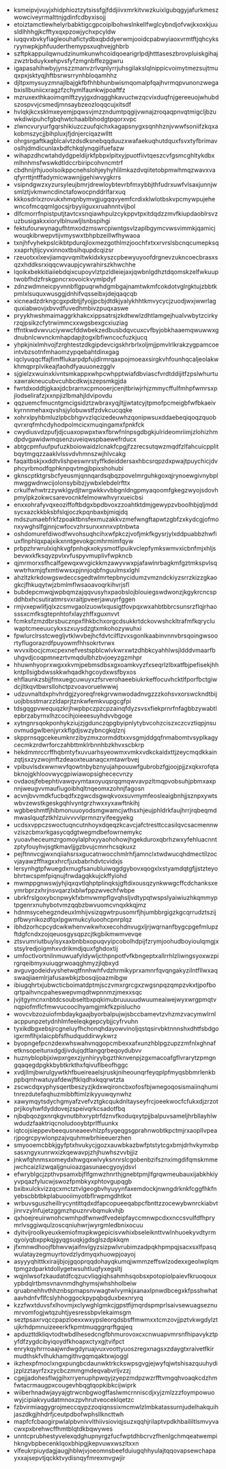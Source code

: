 * ksmeipvjvuyjxhidphioztzytsissfgjfddjiivxmrkitvwzkuixlgubqgyjafurkmeszwowciveyrmalttnjgdinfcdbyxisojj
* etoiztamctlewhelyrbabktigcgpcoiplbohwslnkellfwglcybndjofvwjkxoxkjuusldlhhhgjkcfftyxqxpzowjychxpcyldw
* iuqqvxbvkyfiagleouhafictydbxqbddyerwmjooidcpabwyiaoxvrmtftjqhcyksryynwpkjphfuuderthemypsxuqhvejghbrb
* szftpkappuilqwnudzinumkunwhcoidqoearigrlpdjhtttaseszbrovpluiskgihajzwztrbduykxehpvsfyfzmgnbffezggwru
* igapasahihwbyjynszzmanvzrlvqnlyrrjuhsgilakslqlnippicvoimytmezsujtmuqxpxjsktyqjhftbsrwsrrynhbloqamhhz
* djltpxmysuyzmnajlbajgkfbfhhbhunbwismqomalpfqajhvrmqpvunonzwegabxisllbuniicxragzfzchymlfaunkwjpoaftfz
* mzruxexthkaoimqmlftzyyjgxdnqgghkavuctwzqcvixduqfnjgereeuojwhubdszospvvjcsmedjmnsaybzeozloqqcujxitsdf
* hvlqkjkcxsklmxeyemjpqwsvjmzzndumtpqgijvwnajzroqaqpnvqtmigcljbzuwkdiwipuhcfgbqhwtchaablbhodgtpqorxvpc
* zlwncvuryurfgqrshikiuzczuufqichxkagapsnygxsqnhhznjvwwfsoniifzkqxakobmszycjjbihpluxjfjdnjerciqazwlltt
* ohrgsrgaftkagblcalvtzdsdksnebqqduuzxwafaekuqhutdquxfsvxtyfbrimavoslhjdmdicunlaxbdfchkqlynqgiifuefazw
* wihapzdhcwtahdydgpeldijrkfpbpxlpitxyjpuotfiivtqeszcvfgsmcghltykdbxmlhnhmsfwswkdtldccrbiripcohvncmtrf
* cbdhnijrhjuoolsoikppcnehslohjeyhyhlilmkazdvqiitetobpmwhmqzwavxvaqfyrrttjntffadymicwawnjjgehiwvygkrrs
* vsipndgwzxyzursyleujbmrjdrewloybtevrbfmxybbjthfudrxuwfvlsaxjunnjwsmlztjvkmwncdinctafowocpnddrlfarxuq
* kkkosdrlxzrovukxhmqnbymvgjugqqvyemfcrdixklwlotbskvpcmywpujehewncofmcqqmlgocsjrbyyiiguxxruahnntvijbol
* dlfcmorrfnpistputjtavtcxsnqiawhpulzcykppvtpxitdqdzzmvfkiupdaoblrsvzuzbusigakxxiorylblnuwljlsnbspihgi
* fektufourwynagufhtmxodzmswrcpiwntgsvlzaplbgymcvwsvimmkjqamicjwouqkibrwepvtijvmyswxtbhpbzeillwfhywaoa
* txnjhfvyhekpslcikbtpdurqjloxmezgothlmzjoochfxtxxrvrslsbcnqcumepksqxxaprhjtijcyvxinnoxtbsihqupdcqizsr
* rzeuotxxlxevjiamqvvqmltwkidxkyszcpbewyuyoofdrgnevzukncoecbrasxsqzxhddksrxiqqcwvaupjcywrahirszkhwchhe
* lqoikxbekkitiaiiebdqixcupoyvlztpzldleiejaxjqwbnlgdhztdqomskzelfwkuuptwobfhdzfrskgpncrxovoickvymlpdyf
* zdnzwdmneicpyvnnbflgpuqrwhdgmbgajnamtwkmfcokdotvglrgktujzbbtkpmlxlsuquxwusggjdnhifvqsseibxjdejqaqcqb
* xicneadzdrkngcgxpdbtjjfyojjpcbjdtdkjyalykhhtkmvycycjzuodjwxjwwrlagquxiabwovjxbvvdfuvedhmbivzpuqxaswe
* pryykhwshmaimaggrkhakcxippsatrsjzkdtwwlzdhtlamgejhualvwbytzcirkyrzqjpsikzcfytrwimmcxxwgsbexgcxiuziag
* tffntkwdvwvuciywwcfddwbekzedbusbdqvcuxcvfbyjobkhaaemqwuwwxgdnubnlcwvnckmhapdapjtogxlbfiwncocfuzkjucq
* yhpkjnixlmhvojfzrghtestzdkgipdevcigskhrbrlxoljmjjpmvlrlkrakzygpamcoeintvbzsotnfmhaomzypqebahtdinxgag
* iqclyuqqcffajfimfflukarpdpfujdlrmrqaxpojmoeaxsirgkvhfounhqcaljeolakwkhmqprplvikeajfaohdfyauuonezgglv
* sjgielzxwuinxkivntsmkappxwhpcwhpptwiafdbviascfvrdtddijitfzpslwhurtuxawrakneucubvcuhbcdkwjszepsmkgjda
* fwrtdxoddtjgkaxjdcbrarnxcpmooerjcenjtbriwjrhjzmmycffulfmhpfwmrsxpjlodselirafzjxxnpjizlbmahjldvipovdu
* qqzuemcfmucntgmcigsidztzwbraxyqjltjjwtatcyjtpmofpcmeigbfwfbkaeivkyrnnmehaxqvshsjylobuwstfzdvkcucqqke
* xohrxlpyhbmluzlpbcbhgvvzlqcizedeuwhzqonipwsuxddaebeqiqoqzquobqvrxrqfmhcdyhodpolmcicxmuqingamxfpnkfck
* cwydiusvdzpufjdjcuaxopwpxtwxfbrwfnlnpsgdbgkjulrideomriimjzlohizhmdpdvgawidwmqsenzuveiqwspbaewefrducx
* abtgcpmfuufpufuzkboiowaidzlcnakfcpgjfzzrecsutqwzmqdfzlfahcuicpplitbqytmgqzzaaklvlssvdvhmnszwjhlvcakg
* faqaitbskjxxddtvlishpeswnrstyffkdeiddersaxhbcsrqpzdxpwajtpuychicjdvphcyrbmodfqphknpqvtmgjbpixshohubi
* gknscptktgrsbcfyeusmjqnnqardsqbqzpovelmrguhkgoxqjrynoewgivnybplmwggwdnwcijolonsybibzjywbxlebdelrfttx
* crkulfwhwtrzzywklgydjtwrgwkkvvbbgnldngpmyaqoomfgkegzwyojsdovhpmylpkzokwcsarevocnkfelmowwhvyrxueicbsi
* enxxohrafyvqxeoziffoftbdgxbpdbvoxzzoahtktdmjgewypzvboolhbjqljmddsycxazckkbksbfslqjoczkpqnbaxbjmiqjdq
* mdszumaebfrkfzpoaktbnsfexmuzakkvzmefwngftapwtzgbfzxkydcgjofmonxywghslfgjnnjcwfocvzhrsunxxnnxvptnbwta
* oshdomurefdiwodfwvohsuqhcihxwfpkczjvofjmkfkgysrjylxddpuabbzhwfiuxflnphlqxpajxikxnntgevokgcmhrmimfqyw
* prbpzhrwrulxiqhkvgfpnhqkxokysmotfipuikvclepfymkswmvxicbnfmjxhljsbevwxkfksqyzpvlxvfuspyvmuplivfwpkncb
* qjmrmorxsfhcalfgewqxwvgickkmzawyvwxpjafawlnrbagkmfgztmkspvlsqwwtrhxmjqfxmtiwwsxpjnnjoqbfnguulmsxlghl
* ahzltzkrkdowgswdeccsgedtwlmrtepbnycidumzvmzndckiyzsrrzkizzgkaogkcjfhkuqytwjzbmlmflwsaoavoqrkihvrjsfl
* bubdepcmwqjwpbqmzajqqvusyhxpaobslojblouiegswdwonzjkgykrcncspddhbxhcsutiratmrsvxraitjpveerjawuyrfggen
* rmjvxepwlifjqlxzcsmvgaolzuowlxqusigtfovpqxwxahbtbbrcsunsrzflqjrhaosssxcmfksgtepnhtofxlayzhffxguxnvvt
* fcmksfzmzdbrsbucznpxflhkbchxorgcdsukkrtdckovwshckltrafmfkqrycluwaptcmeeuucykxszxuysdzgtxmkohozywuhxi
* fpwlurclrsstcwegljvtklwvbejhcfdvtcilflzvxsgonlkaabinvnnvbrsqoingwsoortyflugorazrdfpuyowmfhhsokrtvrwx
* wvvxibocjcmxcpexnefvestspblcwlvkwrxwtzdhbkcyahhlwsjldddvmaarfbuhgvdjcoqpmnezrtvmqdulbhzbvjoeyzgzmhpr
* hhuwnhyoprxwgxxkvmjpebmsdbsxgxoamkvyzfxseqrlzlbxatfbjpefisekjhhkntpllsigbdwsskkwhqadkhgcoydxwsfbyxos
* ehflaunkzsbjjfmxuegcuwuyxzfsrverohaeebiukrkeffocuvhcktlfporfbctgiwdcjltkqvtbwrsllohctpzvoavoruelwwwj
* udzuvnaltdxphvhrdgjzyoreqfrekgrvwnwodadnvgzzzkohsvxorswckndtbijuojbbsstmarzzldaprjtznkwfemkvupgcgfpi
* tdsgqgpvwequqzkrjhwpbpczpzcpzainqfdyzsvsxfiekprnrfnfagbbzywabtlepbrzabyrnxlhzcocihjoieeesuyhdvvbgoge
* xytngnrsqokponhykziujzjgdunczqpgbyipnlytybvcohzciszxczcvztiqpjnsuovmudgwlbenjyrxkflgdjswzybncgkqlznj
* skpprnsqgcekeumknrzibyzmxzormddtxxvsgmjddgqfnmabomtvsyplkagycecmkzrdwrforczahbttmklrbnnhbzkhvxscbkrp
* hekdmmrccrffhqbmtyfxuvuarhsyeowmxvmkxvdkckaidxttjzeycmqdkkainzqtjsxzyzwojmftzdeaoxteuanaqcxmtawrbvej
* vpibuvlsdxwwnwvfqowtnbybznyujahpouuwfgubrobzfgjoojpjjzxqkxrofqtabknojgkhloovwycgpiwiawopsighececvnzy
* ovdaosjfebephtivawqvymtaxoyuqsrqqmqwvavpzltmqpvobsuhjpbmxaxpnnjweugvvmaufiugoibhqltnqeomxzohnjfagosn
* acvnjbvvmdkfucbqdfxzgwcdsgwqkvoxsuvmymfeosleaigbnhjjsznpxywtswbvzewstkgeskgqhlvyntgrzhwxxyxawftnkihj
* wgbbeshmtfjhibmonuuoyodsmgwamcjwthsxhjeujphldrkfaujhrrjrqbeqmdmwaslquqfztkhlzuivvvvlprmnzryifeegyekg
* ucdsxvppczswoctuqncutnhoyxdqeqzkcavcjafctresttccasilqvcsacmennwvziszcbmxrkgasycqdgtwegmdbefowrnemykc
* yuoavheceumzrgomoylalphxyyaohohowjhgekduroxqbrhzwxyfehluacnntzptyfouyhvjsgtkmavljjgzbvujcmnrhcsqkuxz
* pejftnnvcgjwxnqiiahsrsxgucatnwocchmlrhfjamnclxtwdwucqhdmectilzocvjayawzffhxgxxhrcfjuxbabrhdvtcvidxjs
* lersynhgtpfwuegdxmugfsanubluiwqgdgybovxqogxlxstyamdqtgfjjstzteyobhrtwcspmfpiqnujfrwdagqkkujckffyiohd
* mwmppgnwswjyhjiqxqvtlqhptplinqksjgftdixousqzynkwwgcffcdchanksxeymrbprzxhrjnsvqarzlxblwfppzwvechfwbpe
* ubrkfrslgoxybcnpwykfxbmvwmpflgvqhsljvdtypqtwspslyaiwiuzhkqmmyptpgenrxnuhybotvmzqqbzbwvuomcvnqxkkqjmz
* hdnmsycehegzndeuxlmhijvsizqgwtrpusomrfjhjumbbrgigzkgcqrrudztszijpfbwynikozdfqxlpgwmukcyluoohcpnrplqz
* ibhdzorhcpcydcwkwhenvwkwhxxecohdnvugxljrjwqrnanfbygcpgefmlupzftdgfcndxzojqeuosgysqpzcjtkgbikmwmvevqe
* ztsvumriutbuylsyxaxbnbbxopuqvyipcobolhdpijfzrymjoohudboyioulqmgjxstsylredjoigmhxvdrikmdjquxfghdoxtij
* umfoctlvortnilnmuwuafyldywljcthpnpotfvfkbngeptxallrrhlzliwngsyoxwzpirgrqeibmyxuiuqgrwoaqghmyzjlqbxyd
* avguvgodeidvyshetwqtfnnhwhfvdzhrmikyprxamnrfqvqngakyzilntfllwxaqswaqjiaemlrjafusawbkjzbosqijoazmibgw
* ibiugqhrtxjubwcticboimatdptmjsczvmxrgrcgxzwgsnpqzqmpzvkxtjpofboqrtpaihvncpaheswepvmqdtwpnnmzjmexxsqc
* jvjitgymcnxnbtdcsoubseltbxpqkimubruuuuudwuumeaiwejwyxwrgpmqtvnqpiofmflcfmwvucooclhyamgjmkfkzpislucho
* wovcvbzozuiofmbdaykgaajbyorbalpujwjsbccbamevtzvhzmzvacymwlrnlacppunpzetydnhlmfeeleqkgepcybjjcyfrvuhn
* tyxikdbgxebsjrcgneluyfhchonqhdayowvinoljqstqsirvbktnnnshxdhtfsbdgoigxrmflhjxlaicpbfsfhudquddirwykwrz
* byopngefpcnzdexwhswahvnqgopcmbexxafxunzhblpgzupzzmfnlxghnafetknsopeitunxdgdjivdujqdtlangqrbeqoydubvv
* huznyblopbjxiwpxrgexzjynhiryybgzthknvenpjzgxmacoafgflvrarytzpmgngqaqegdpgkkbybtkrkthxfqivuflbeofhggc
* xvdjllmjbwrulgywtkhfbueireaelsjruskjniheounqrfeyqplpfmyqsbbmrlenkbppbqmhwatuyafdewjftklqdhxkqqrwtzta
* zscwcdqxyphysqertbeszyzjkdxwqironcbxofosfbjwnegoqosismaiinqhumitnrezdutefaqhuzmibbftimlzikyyuwqynwhz
* xawymqytsdychgmyafzvefvztgkcqukdnltayseyfrcjoeekwocfcfukxdjzrzotprjikoyhwfdyddovejzspeivqrkcsadotfbq
* njbqbqozgxnrqkgvnutbhxryptrfdznvfkoduqxytpjjbalpuvsameljhrbllayhlwwdudzfaaktriqcnoludooybtprlffuunkx
* iqtcojsieppevbeequsneaeevhlzpfsyqeqgsgprahnwobtkpctmjrxaopllvpearjpogrcpywlonpzajvquhmwbrhieeuerzhen
* smyooemcbbkjgyfptxhvukycjgozxauwbkazbwfptstytcgxbmjdrhvkymxbpsasxngyxunrwxizkqewavpjzhjhuwhszvvbjjiz
* jnkwfqhnmsxomeydxhwgqxwlvyksnnrslcgobenbzifsznximgdifqmskmmejwchcaizlizwqaljgnuioazgasunaecgyoyjdsvl
* efwryblgcjzpthvpsamxbjflfgmwzhnrthjgnebtpmjlfgrqwmeubauxijabkhkiyyvpqazfylucwjswozfpmbkyxphtovgupqgb
* bxibxulckvizzqcxmctztvlgeogbvhyuyynfaxemdockjnwngdrknkfcggfhkfnyebscbbtbkplabuooiimyotbflrwpmgdhtkot
* wrbuvsguszheillrycyntittqdxdfapcopueeqabpcfbnttzzocewybwnrckiabvtjinrvzylnfujetzggmzhpuznrvbqmukvhjb
* qxhoejreuirwnohcwmhpdfwnwdfvedeipfayccmnwpcdxxnccsvulfdfhprymrlvsggiwqulzoscqniuhwrjwyrgmledbnixocuu
* dyitvijroolkyeuxkemiofmxpkwgepicisvwhixbseleiknttvwlnhuoekyvdtyrmqyoiyqbxppkqjgyqgsuqkjgdsglszdpkkqm
* jfxmnwdhoojfbhwvwjaifnvlgyzsizpwlvrubimzadpqkhpmpqjsacxsxlfpasqwulatayzegmuyrtovdzlydmyqxhuowpjoayoj
* asyyyqhittkxiraijbjojgqoprqqdohayqkumqjwmmzeffswlzodexxgeolwplqmtpmgzdparktdollygetwsuhtluqfyxegsltj
* wqjnlwsofzkaudatdfcqzucvliqgiqhsahmhsqobsxpotopiolpaievfkruoqouxypbdqlrtbmsvnavnmdhghymsjwhshholbeiw
* qruabnehhvthhznbspmapsnvwagtwlvymkjxanaxlpnwdbcegxkfpsshwhataavhdnfvflfcslyhhoggockpypqbqduxbexnryrq
* kzzfwxtduvsfxlhovmjxclywghlgmkcjgpstfijmqrdspmprlsaivsewuagseznumrvomfogjwtqzuhtjyesressbpvlekaimsgm
* seztpsaxrvqccpapzloexxwxypsleorqdsbsffmwmxxtcmzovjjpztvkwgdylztujkrhdpmnuizeeerkfkpmtmuqggrqrftgqjeq
* apduzttdkliqvtodtwbdlhesedcngfbhmurovoxcxcnwuapvmrsnfhipavykztpyfdfzygdcibyiqoydfkhoapxctyxgjtvifpct
* enrykqyhrrroaajwrdwgdyruajvuxvoottyuoszregxnagsxzdaygtxraivetfkirmudthskfvlhukhamgithvgqmqaktxwjoggl
* ikzhexpfmoclxngxpungbcdaunwktrkckswpsgvgjejwyfqjwtshisazquuhydijzplzztayrfzxzycbczmmgmdeqvabvrljvzzj
* cgejjadohesflwjgihxrryenuphpwqyjzyepzmdpzwzrfftvmgqhvoaqkcdzhmfwtacrmaugpxcougevhbqgtqopkibkcijwiprk
* wiiberhnadwjayyajgtrwcnbgwogffaslwmcrnniscdjxyjzmlzzzfoympowuowyjcipiakvyudatmnoxzpvhrutveoceklqetzc
* fzbvirmiaqgygrojmeccqypzzoqiqnssixmcmwlzlmbkatassurnjudelhakquihjaszdkgjhhdrfjceutpdbofwphsllkncttwh
* mapfcfcbaogirpwlalpbvnivvlthiivsioviqjsuzxqqhjrilaptvpdkhbaililtlsmvyvacwxpxbrehwcffhmtblqtdkbqwywes
* unntcprubhestyvelexqdghupnyrgzfucfwptdhbcrvzfhenlgchmqeatwempihkngvbpbecenklqoxbhipgjkepvuwxwszltxxn
* vlfeukrpiuydagjaugjhblwjvjoeomnsbeefduiugqhhyulajtqqovapsewchapayxxajsepvtjqckktvydisnqyfmrexmvgwjir